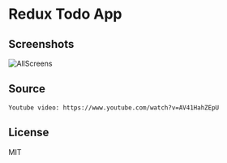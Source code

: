 # Redux Todo App

## Screenshots
![AllScreens](.screenshots/screenshot.jpg)

## Source
```
Youtube video: https://www.youtube.com/watch?v=AV41HahZEpU
```

## License
MIT
